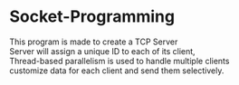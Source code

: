 # Socket-Programming
This program is made to create a TCP Server \
Server will assign a unique ID to each of its client, \
Thread-based parallelism is used to handle multiple clients \
customize data for each client and send them selectively.  
